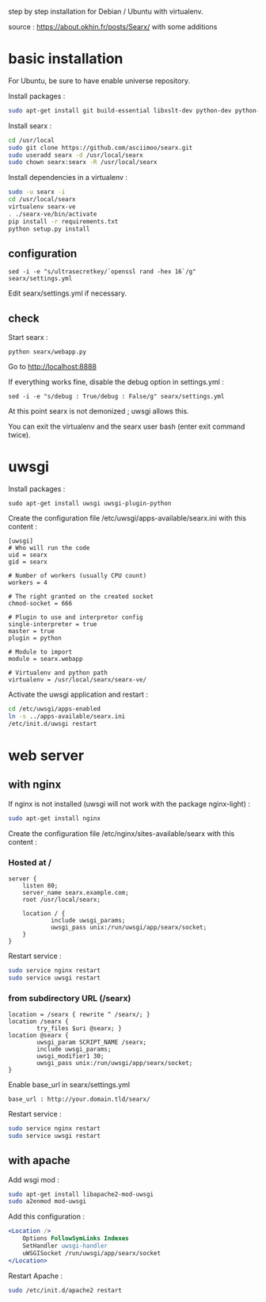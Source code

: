 step by step installation for Debian / Ubuntu with virtualenv.

source : https://about.okhin.fr/posts/Searx/ with some additions

# basic installation

For Ubuntu, be sure to have enable universe repository.

Install packages :
```sh
sudo apt-get install git build-essential libxslt-dev python-dev python-virtualenv python-pybabel zlib1g-dev
```
Install searx :
```sh
cd /usr/local
sudo git clone https://github.com/asciimoo/searx.git
sudo useradd searx -d /usr/local/searx
sudo chown searx:searx -R /usr/local/searx
```

Install dependencies in a virtualenv :
```sh
sudo -u searx -i
cd /usr/local/searx
virtualenv searx-ve
. ./searx-ve/bin/activate
pip install -r requirements.txt
python setup.py install
```

## configuration
```
sed -i -e "s/ultrasecretkey/`openssl rand -hex 16`/g" searx/settings.yml
```

Edit searx/settings.yml if necessary.

## check
Start searx :
```
python searx/webapp.py
```

Go to [http://localhost:8888](http://localhost:8888)

If everything works fine, disable the debug option in settings.yml :
```
sed -i -e "s/debug : True/debug : False/g" searx/settings.yml
```

At this point searx is not demonized ; uwsgi allows this.

You can exit the virtualenv and the searx user bash (enter exit command twice).

# uwsgi

Install packages :
```
sudo apt-get install uwsgi uwsgi-plugin-python
```

Create the configuration file /etc/uwsgi/apps-available/searx.ini with this content :
```
[uwsgi]
# Who will run the code
uid = searx
gid = searx

# Number of workers (usually CPU count)
workers = 4

# The right granted on the created socket
chmod-socket = 666

# Plugin to use and interpretor config
single-interpreter = true
master = true
plugin = python

# Module to import
module = searx.webapp

# Virtualenv and python path
virtualenv = /usr/local/searx/searx-ve/
```

Activate the uwsgi application and restart :
```sh
cd /etc/uwsgi/apps-enabled
ln -s ../apps-available/searx.ini
/etc/init.d/uwsgi restart
```

# web server

## with nginx
If nginx is not installed (uwsgi will not work with the package nginx-light) :
```sh
sudo apt-get install nginx
```

Create the configuration file /etc/nginx/sites-available/searx with this content :
### Hosted at /
```
server {
    listen 80;
    server_name searx.example.com;
    root /usr/local/searx;

    location / {
            include uwsgi_params;
            uwsgi_pass unix:/run/uwsgi/app/searx/socket;
    }
}
```
Restart service :
```sh
sudo service nginx restart
sudo service uwsgi restart
```

### from subdirectory URL (/searx)
```
location = /searx { rewrite ^ /searx/; }
location /searx {
        try_files $uri @searx; }
location @searx {
        uwsgi_param SCRIPT_NAME /searx;
        include uwsgi_params;
        uwsgi_modifier1 30;
        uwsgi_pass unix:/run/uwsgi/app/searx/socket;
}
```

Enable base_url in searx/settings.yml
```
base_url : http://your.domain.tld/searx/
```

Restart service :
```sh
sudo service nginx restart
sudo service uwsgi restart
```

## with apache 

Add wsgi mod :
```sh
sudo apt-get install libapache2-mod-uwsgi
sudo a2enmod mod-uwsgi
```

Add this configuration :
```apache
<Location />
    Options FollowSymLinks Indexes
    SetHandler uwsgi-handler
    uWSGISocket /run/uwsgi/app/searx/socket
</Location>
```

Restart Apache :
```sh
sudo /etc/init.d/apache2 restart
```